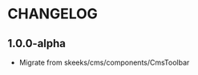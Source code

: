 CHANGELOG
==============

1.0.0-alpha
---------------
 * Migrate from skeeks/cms/components/CmsToolbar
